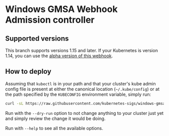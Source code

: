 # Windows GMSA Webhook Admission controller

## Supported versions

This branch supports versions 1.15 and later. If your Kubernetes is version 1.14, you can use the [alpha version of this webhook](https://github.com/kubernetes-sigs/windows-gmsa/tree/alpha-1.14).

## How to deploy

Assuming that `kubectl` is in your path and that your cluster's kube admin config file is present at either the canonical location
(`~/.kube/config`) or at the path specified by the `KUBECONFIG` environment variable, simply run:
```bash
curl -sL https://raw.githubusercontent.com/kubernetes-sigs/windows-gmsa/master/admission-webhook/deploy/deploy-gmsa-webhook.sh | bash -s -- --file webhook-manifests.yml
```

Run with the `--dry-run` option to not change anything to your cluster just yet and simply review the change it would be doing.

Run with `--help` to see all the available options.
